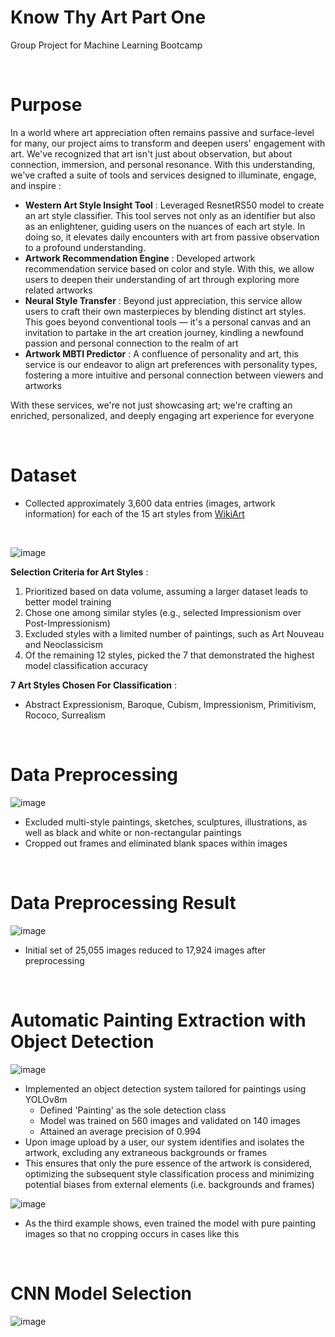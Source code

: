 # Know Thy Art Part One 
Group Project for Machine Learning Bootcamp

<br>                                

# Purpose 

In a world where art appreciation often remains passive and surface-level for many, our project aims to transform and deepen users' engagement with art. We've recognized that art isn't just about observation, but about connection, immersion, and personal resonance. With this understanding, we've crafted a suite of tools and services designed to illuminate, engage, and inspire :

-  **Western Art Style Insight Tool** : Leveraged ResnetRS50 model to create an art style classifier. This tool serves not only as an identifier but also as an enlightener, guiding users on the nuances of each art style. In doing so, it elevates daily encounters with art from passive observation to a profound understanding.
-  **Artwork Recommendation Engine** : Developed artwork recommendation service based on color and style. With this, we allow users to deepen their understanding of art through exploring more related artworks
-  **Neural Style Transfer** : Beyond just appreciation, this service allow users to craft their own masterpieces by blending distinct art styles. This goes beyond conventional tools — it's a personal canvas and an invitation to partake in the art creation journey, kindling a newfound passion and personal connection to the realm of art
- **Artwork MBTI Predictor** : A confluence of personality and art, this service is our endeavor to align art preferences with personality types, fostering a more intuitive and personal connection between viewers and artworks

With these services, we're not just showcasing art; we're crafting an enriched, personalized, and deeply engaging art experience for everyone

<br>

# Dataset
- Collected approximately 3,600 data entries (images, artwork information) for each of the 15 art styles from [WikiArt](https://www.wikiart.org/)
<br>

![image](https://github.com/ryan-hk-koo/know_thy_art_part_1/assets/143580734/e0ed6a6f-8b74-4f72-80e4-f8fd208e9cbe)


**Selection Criteria for Art Styles** :
1. Prioritized based on data volume, assuming a larger dataset leads to better model training
2. Chose one among similar styles (e.g., selected Impressionism over Post-Impressionism)
3. Excluded styles with a limited number of paintings, such as Art Nouveau and Neoclassicism
4. Of the remaining 12 styles, picked the 7 that demonstrated the highest model classification accuracy

**7 Art Styles Chosen For Classification** : 
- Abstract Expressionism, Baroque, Cubism, Impressionism, Primitivism, Rococo, Surrealism

<br>

# Data Preprocessing
![image](https://github.com/ryan-hk-koo/know_thy_art_part_1/assets/143580734/44fb7b34-42d1-40a8-9b5c-33909f3616b7)
- Excluded multi-style paintings, sketches, sculptures, illustrations, as well as black and white or non-rectangular paintings
- Cropped out frames and eliminated blank spaces within images

<br>

# Data Preprocessing Result 
![image](https://github.com/ryan-hk-koo/know_thy_art_part_1/assets/143580734/e59c1fb8-cc7d-44f4-9f20-d68eedd48566)
- Initial set of 25,055 images reduced to 17,924 images after preprocessing

<br> 

# Automatic Painting Extraction with Object Detection
![image](https://github.com/ryan-hk-koo/know_thy_art_part_1/assets/143580734/25891fee-b743-4323-85ad-297079c6a492)
- Implemented an object detection system tailored for paintings using YOLOv8m
  - Defined 'Painting' as the sole detection class
  - Model was trained on 560 images and validated on 140 images
  - Attained an average precision of 0.994
- Upon image upload by a user, our system identifies and isolates the artwork, excluding any extraneous backgrounds or frames
- This ensures that only the pure essence of the artwork is considered, optimizing the subsequent style classification process and minimizing potential biases from external elements (i.e. backgrounds and frames)

![image](https://github.com/ryan-hk-koo/know_thy_art_part_1/assets/143580734/539a9bda-27cc-4ee9-84ca-baf04b6567ee)
- As the third example shows, even trained the model with pure painting images so that no cropping occurs in cases like this

<br>

# CNN Model Selection 
![image](https://github.com/ryan-hk-koo/know_thy_art_part_1/assets/143580734/b9c596cb-4c3e-48e0-b956-996c0433d1d1)




